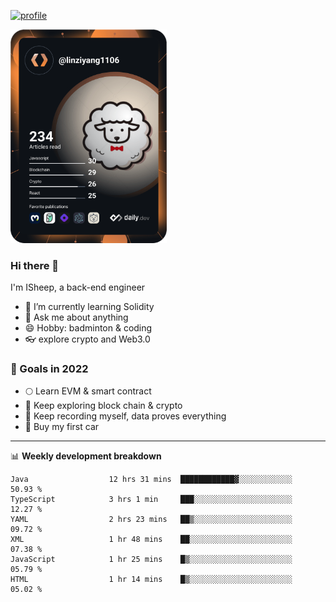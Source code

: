 [![profile](http://img.codelin.xyz/hello-im-isheep.svg)](https://www.calligrapher.ai/)

<a href="https://app.daily.dev/linziyang1106"><img src="/devcard.png" width="250" alt="ISheep's Dev Card"/></a>

### Hi there 🐏

I'm ISheep, a back-end engineer

- 🔭 I’m currently learning Solidity
- 💬 Ask me about anything
- 😄 Hobby: badminton & coding
- 👓 explore crypto and Web3.0

### 🚀 Goals in 2022
+ 🌕 Learn EVM & smart contract
+ 🤔 Keep exploring block chain & crypto
+ 🐏 Keep recording myself, data proves everything
+ 🚗 Buy my first car

-------

📊 **Weekly development breakdown**
<!--START_SECTION:waka-->

```text
Java                  12 hrs 31 mins  ████████████▓░░░░░░░░░░░░   50.93 %
TypeScript            3 hrs 1 min     ███░░░░░░░░░░░░░░░░░░░░░░   12.27 %
YAML                  2 hrs 23 mins   ██▒░░░░░░░░░░░░░░░░░░░░░░   09.72 %
XML                   1 hr 48 mins    ██░░░░░░░░░░░░░░░░░░░░░░░   07.38 %
JavaScript            1 hr 25 mins    █▒░░░░░░░░░░░░░░░░░░░░░░░   05.79 %
HTML                  1 hr 14 mins    █▒░░░░░░░░░░░░░░░░░░░░░░░   05.02 %
```

<!--END_SECTION:waka-->
